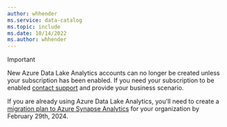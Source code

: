 ```yaml
---
author: whhender
ms.service: data-catalog
ms.topic: include
ms.date: 10/14/2022
ms.author: whhender
---
```

> [!IMPORTANT]
> New Azure Data Lake Analytics accounts can no longer be created unless your subscription has been enabled.
> If you need your subscription to be enabled [contact support](https://portal.azure.com/?#blade/Microsoft_Azure_Support/HelpAndSupportBlade) and provide your business scenario.
> 
> If you are already using Azure Data Lake Analytics, you'll need to create a [migration plan to Azure Synapse Analytics](migrate-azure-data-lake-analytics-to-synapse.md) for your organization by February 29th, 2024.
